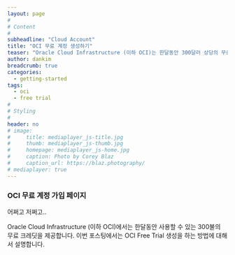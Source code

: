 ```yaml
---
layout: page
#
# Content
#
subheadline: "Cloud Account"
title: "OCI 무료 계정 생성하기"
teaser: "Oracle Cloud Infrastructure (이하 OCI)는 한달동안 300달러 상당의 무료 크레딧을 제공하는 무료 계정을 제공합니다. 이번 포스팅을 통해서 OCI 무료 계정을 생성하는 방법에 대해서 알아봅니다."
author: dankim
breadcrumb: true
categories:
  - getting-started
tags:
  - oci
  - free trial
#
# Styling
#
header: no
# image:
#     title: mediaplayer_js-title.jpg
#     thumb: mediaplayer_js-thumb.jpg
#     homepage: mediaplayer_js-home.jpg
#     caption: Photo by Corey Blaz
#     caption_url: https://blaz.photography/
# mediaplayer: true
---
```


### OCI 무료 계정 가입 페이지
어쩌고 저쩌고..


Oracle Cloud Infrastructure (이하 OCI)에서는 한달동안 사용할 수 있는 300불의 무료 크레딧을 제공합니다. 이번 포스팅에서는 OCI Free Trial 생성을 하는 방법에 대해서 설명합니다.
